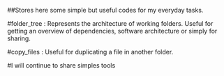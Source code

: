 ##Stores here some simple but useful codes for my everyday tasks.

#folder_tree : 
Represents the architecture of working folders. Useful for getting an overview of dependencies, software architecture or simply for sharing.

#copy_files : 
Useful for duplicating a file in another folder.

#I will continue to share simples tools
